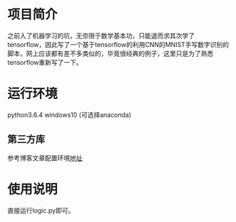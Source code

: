 # 项目简介
之前入了机器学习的坑，无奈限于数学基本功，只能退而求其次学了tensorflow，因此写了一个基于tensorflow的利用CNN的MNIST手写数字识别的脚本，网上应该都有差不多类似的，毕竟很经典的例子，这里只是为了熟悉tensorflow重新写了一下。

# 运行环境
python3.6.4 windows10 (可选择anaconda)

## 第三方库
参考博客文章配置环境[地址](https://hmoytx.github.io/2018/05/07/PyTorch%E5%AD%A6%E4%B9%A0%E7%AC%94%E8%AE%B0-01/)

# 使用说明
直接运行logic.py即可。
